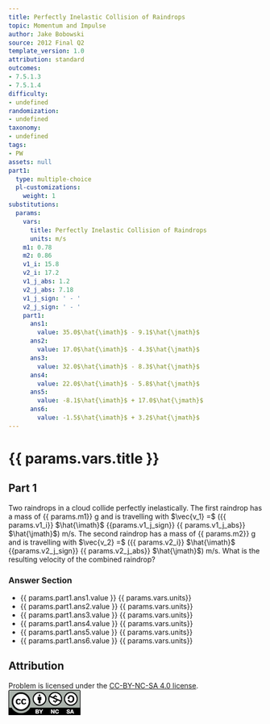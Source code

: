 ```yaml
---
title: Perfectly Inelastic Collision of Raindrops
topic: Momentum and Impulse
author: Jake Bobowski
source: 2012 Final Q2
template_version: 1.0
attribution: standard
outcomes:
- 7.5.1.3
- 7.5.1.4
difficulty:
- undefined
randomization:
- undefined
taxonomy:
- undefined
tags:
- PW
assets: null
part1:
  type: multiple-choice
  pl-customizations:
    weight: 1
substitutions:
  params:
    vars:
      title: Perfectly Inelastic Collision of Raindrops
      units: m/s
    m1: 0.78
    m2: 0.86
    v1_i: 15.8
    v2_i: 17.2
    v1_j_abs: 1.2
    v2_j_abs: 7.18
    v1_j_sign: ' - '
    v2_j_sign: ' - '
    part1:
      ans1:
        value: 35.0$\hat{\imath}$ - 9.1$\hat{\jmath}$
      ans2:
        value: 17.0$\hat{\imath}$ - 4.3$\hat{\jmath}$
      ans3:
        value: 32.0$\hat{\imath}$ - 8.3$\hat{\jmath}$
      ans4:
        value: 22.0$\hat{\imath}$ - 5.8$\hat{\jmath}$
      ans5:
        value: -8.1$\hat{\imath}$ + 17.0$\hat{\jmath}$
      ans6:
        value: -1.5$\hat{\imath}$ + 3.2$\hat{\jmath}$
---
```

# {{ params.vars.title }}
## Part 1

Two raindrops in a cloud collide perfectly inelastically. The first raindrop has a mass of {{ params.m1}} g and is travelling with $\vec{v_1} =$ ({{ params.v1_i}} $\hat{\imath}$ {{params.v1_j_sign}} {{ params.v1_j_abs}} $\hat{\jmath}$) m/s. The second raindrop has a mass of {{ params.m2}} g and is travelling with $\vec{v_2} =$ ({{ params.v2_i}} $\hat{\imath}$ {{params.v2_j_sign}} {{ params.v2_j_abs}} $\hat{\jmath}$) m/s. What is the resulting velocity of the combined raindrop?

### Answer Section

- {{ params.part1.ans1.value }} {{ params.vars.units}}
- {{ params.part1.ans2.value }} {{ params.vars.units}}
- {{ params.part1.ans3.value }} {{ params.vars.units}}
- {{ params.part1.ans4.value }} {{ params.vars.units}}
- {{ params.part1.ans5.value }} {{ params.vars.units}}
- {{ params.part1.ans6.value }} {{ params.vars.units}}

## Attribution

Problem is licensed under the [CC-BY-NC-SA 4.0 license](https://creativecommons.org/licenses/by-nc-sa/4.0/).<br> ![The Creative Commons 4.0 license requiring attribution-BY, non-commercial-NC, and share-alike-SA license.](https://raw.githubusercontent.com/firasm/bits/master/by-nc-sa.png)
